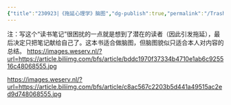 ```yaml
---
{"title":"230923|《拖延心理学》脑图","dg-publish":true,"permalink":"/Trashbin/Notes/Note20230923/","dgPassFrontmatter":true,"created":"","updated":""}
---
```


注：写这个“读书笔记”很困扰的一点就是想到了潜在的读者（因此引发拖延），最后决定只把笔记献给自己了。这本书适合做脑图，但脑图貌似只适合本人对内容的总结。
https://images.weserv.nl/?url=https://article.biliimg.com/bfs/article/bddc1970f37334b4710e1ab6c925516c48068555.jpg

https://images.weserv.nl/?url=https://article.biliimg.com/bfs/article/c8ac567c2203b5d441a49515ac2ed9d748068555.jpg